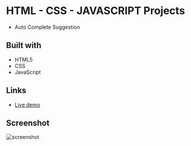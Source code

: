 # HTML - CSS - JAVASCRIPT Projects

- Auto Complete Suggestion

## Built with

- HTML5
- CSS
- JavaScript

## Links

- [Live demo](https://autosjs.netlify.app/)

## Screenshot

![screenshot]()
